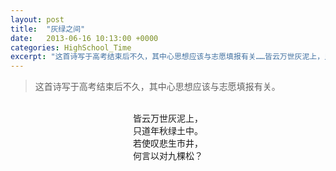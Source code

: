```yaml
---
layout: post
title:  "灰绿之间"
date:   2013-06-16 10:13:00 +0000
categories: HighSchool_Time
excerpt: "这首诗写于高考结束后不久，其中心思想应该与志愿填报有关……皆云万世灰泥上，只道年秋绿土中"
---
```


<div>
<blockquote class='quote-style'>
这首诗写于高考结束后不久，其中心思想应该与志愿填报有关。
</blockquote>
<br>
</div>

<div align='center'>
皆云万世灰泥上，<br>
只道年秋绿土中。<br>
若使叹悲生市井，<br>
何言以对九棵松？<br>
<br>
</div>